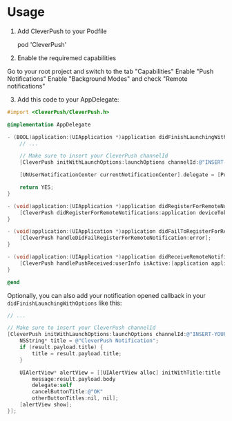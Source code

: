 # Usage
1. Add CleverPush to your Podfile

    pod 'CleverPush'


2. Enable the requiremed capabilities

Go to your root project and switch to the tab "Capabilities"
Enable "Push Notifications"
Enable "Background Modes" and check "Remote notifications"


3. Add this code to your AppDelegate:

```objective-c
#import <CleverPush/CleverPush.h>

@implementation AppDelegate

- (BOOL)application:(UIApplication *)application didFinishLaunchingWithOptions:(NSDictionary *)launchOptions {
    // ...

    // Make sure to insert your CleverPush channelId
    [CleverPush initWithLaunchOptions:launchOptions channelId:@"INSERT-YOUR-CHANNEL-ID-HERE"];

    [UNUserNotificationCenter currentNotificationCenter].delegate = [PushNotificationManager pushManager].notificationCenterDelegate;

    return YES;
}

- (void)application:(UIApplication *)application didRegisterForRemoteNotificationsWithDeviceToken:(NSData *)deviceToken {
    [CleverPush didRegisterForRemoteNotifications:application deviceToken:deviceToken];
}

- (void)application:(UIApplication *)application didFailToRegisterForRemoteNotificationsWithError:(NSError *)error {
    [CleverPush handleDidFailRegisterForRemoteNotification:error];
}

- (void)application:(UIApplication *)application didReceiveRemoteNotification:(NSDictionary *)userInfo {
    [CleverPush handlePushReceived:userInfo isActive:[application applicationState] == UIApplicationStateActive];
}

@end
```


Optionally, you can also add your notification opened callback in your `didFinishLaunchingWithOptions` like this:

```objective-c
// ...

// Make sure to insert your CleverPush channelId
[CleverPush initWithLaunchOptions:launchOptions channelId:@"INSERT-YOUR-CHANNEL-ID-HERE" handleNotificationOpened:^(CPNotificationOpenedResult *result) {
    NSString* title = @"CleverPush Notification";
    if (result.payload.title) {
        title = result.payload.title;
    }

    UIAlertView* alertView = [[UIAlertView alloc] initWithTitle:title
        message:result.payload.body
        delegate:self
        cancelButtonTitle:@"OK"
        otherButtonTitles:nil, nil];
    [alertView show];
}];
```




